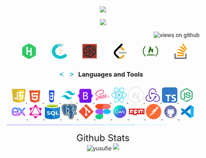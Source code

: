 <div align="center">
  <a target="_blank" href="https://portfolio-yusufie.vercel.app/">
    <img src="./image/portfolio.gif" />
  </a>
</div>

<p align="center">
  <a href="https://github.com/DenverCoder1/readme-typing-svg">
    <img src="https://readme-typing-svg.herokuapp.com?&font=IBM+Plex+Sans&color=abcdef&size=24&duration=7000&lines=Welcome+to+my+GitHub+Profile!;I'm+a+Frontend+Developer" />
  </a>
</p>

<p align="right">
  <img src="https://komarev.com/ghpvc/?username=yusufie&label=Profile+Views&color=brightgreen&style=flat-square" alt="views on github" />
</p>

<div align="center"  class="icons-social" style="display: flex; align-items: center; justify-content: space-evenly;">
      <a style="margin-left: 10px;" target="_blank" href="https://www.hackerrank.com/yusufie">
			 <img src="./icons/hackerrank-logo.svg" style="" height="40" width="40">
      </a>
      <a style="margin-left: 10px;" target="_blank" href="https://coderbyte.com/profile/yusufie">
			 <img src="./image/coderbyte.png" style="" height="40" width="40">
      </a>
      <a style="margin-left: 10px;" target="_blank" href="https://www.codewars.com/users/yusufie">
			 <img src="./image/codewars.png" style="" height="40" width="40">
      </a>
      <a style="margin-left: 10px;" target="_blank" href="https://leetcode.com/yusufie/">
        <img src="./image/leetcode-logo.png" style="" height="40" width="40">
      </a>
      <a style="margin-left: 10px;" target="_blank" href="https://www.freecodecamp.org/yusufie">
        <img src="./image/freecodecamp-logo.png" style="" height="40" width="40">
      </a>
      <a style="margin-left: 10px;" target="_blank" href="https://stackoverflow.com/users/19926018/yusufie">
			 <img src="./image/stack-overflow-logo.png" style="" height="40" width="40">
      </a>
  </div>
  <br/>

<div align="center" style="display: flex; align-items: center; justify-content: center;">
    <img style="display: inline;" src = "./image/tagscode.gif" height="20" width="40">
    <h3 style="margin: 10px;"> Languages and Tools </h3>
</div>

<p align="center">
  <div align="center">

  <a href="https://www.javascript.com/" target="_blank">
    <img alt="JavaScript" src="./icons/javascript-logo.svg" style="" height="36" width="36">
  </a>
  <a href="https://html.spec.whatwg.org/multipage/" target="_blank">
    <img alt="HTML5" src="./icons/html-logo.svg" style="" height="40" width="40">
  </a>
  <a href="https://www.w3.org/Style/CSS/" target="_blank">
    <img alt="CSS3" src="./icons/css-logo.svg" style="" height="40" width="40">
  </a>
  <a href="https://tailwindcss.com/" target="_blank">
    <img alt="Tailwind" src="./icons/tailwind-logo.svg" style="" height="40" width="40">
  </a>
  <a href="https://getbootstrap.com/" target="_blank">
    <img alt="Bootstrap" src="./icons/bootstrap-logo.svg" style="" height="36" width="40">
  </a>
  <a href="https://sass-lang.com/" target="_blank">
    <img alt="Sass" src="./icons/sass-logo.svg" style="" height="40" width="40">
  </a>
  <a href="https://reactjs.org/" target="_blank">
    <img alt="Reactjs" src="./icons/react-logo.svg" style="" height="40" width="40">
  </a>
    <a href="https://nextjs.org/" target="_blank">
   <img alt="nextjs" src="./icons/next-logo.svg" style="" height="40" width="40">
  </a>
  <a href="https://redux.js.org/" target="_blank">
   <img alt="reduxjs" src="./icons/redux-logo.svg" style="" height="40" width="40">
  </a>
  <a href="https://www.typescriptlang.org/" target="_blank">
    <img alt="typescript" src="./icons/typescript-logo.svg" style="" height="40" width="40">
  </a>
  <a href="https://nodejs.org/" target="_blank">
    <img alt="nodejs" src="./icons/node-logo.svg" style="" height="40" width="40">
  </a>
  <a href="https://expressjs.com/" target="_blank">
   <img alt="Expressjs" src="./icons/expressjs-logo.svg" style="" height="40" width="40">
  </a>
  <a href="https://graphql.org/" target="_blank">
    <img alt="graphql" src="./icons/graphql-logo.svg" style="" height="40" width="40">
  </a>
  <a href="https://www.postgresql.org/">
    <img alt="SQL" src="./icons/sql-logo.svg" style="" height="40" width="40">
  </a>
    <a href="https://www.postgresql.org/">
    <img alt="SQL" src="./icons/postgresql-logo.svg" style="" height="40" width="40">
  </a>
  <a href="https://git-scm.com/" target="_blank">
    <img alt="git" src="./icons/git-logo.svg" style="" height="40" width="40">
  </a>
  <a href="https://www.figma.com/">
    <img alt="Figma" src="./icons/figma-logo.svg" style="" height="40" width="40">
  </a>
  <a href="https://www.canva.com/">
    <img alt="Canva" src="./icons/canva-logo.svg" style="" height="40" width="40">
  </a>
  <a href="https://www.npmjs.com/">
    <img alt="npm" src="./icons/npm-logo.svg" style="" height="40" width="40">
  </a>
  <a href="https://www.postman.com/" target="_blank">
    <img alt="postman" src="./icons/postman-logo.svg" style="" height="40" width="40">
  </a>
  <a href="https://www.github.com">
    <img alt="GitHub" src="./icons/github-logo.svg" style="" height="40" width="40">
  </a>
  <a href="https://code.visualstudio.com/" target="_blank">
    <img alt="Visual Studio Code" src="./icons/vscode-logo.svg" style="" height="40" width="40">
  </a>
  <img src="./image/divider.gif">
  </div>
</p>

<div align="center" >
  <font size="5" > Github Stats </font>
  <br />
  <img align="center" src="https://github-readme-streak-stats.herokuapp.com/?user=yusufie&theme=algolia&bg_color=050F2C&date_format=M%20j%5B%2C%20Y%5D" alt="yusufie" />

  <a href="https://github.com/DenverCoder1/readme-typing-svg">
  <img src="https://readme-typing-svg.herokuapp.com?&font=IBM+Plex+Sans&color=%FFFFFF&size=16&duration=7000&lines=Support+Me+By+Starring+⭐+My+Repositories+👍+Thanks!" />
 </a>

</div>
